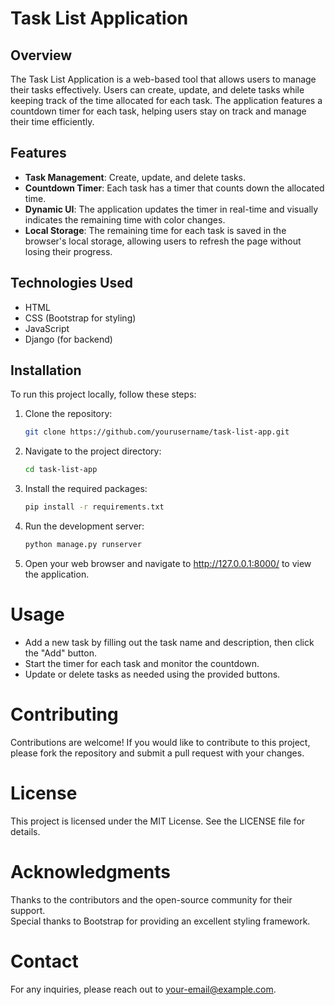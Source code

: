 # Task List Application

## Overview

The Task List Application is a web-based tool that allows users to manage their tasks effectively. Users can create, update, and delete tasks while keeping track of the time allocated for each task. The application features a countdown timer for each task, helping users stay on track and manage their time efficiently.

## Features

- **Task Management**: Create, update, and delete tasks.
- **Countdown Timer**: Each task has a timer that counts down the allocated time.
- **Dynamic UI**: The application updates the timer in real-time and visually indicates the remaining time with color changes.
- **Local Storage**: The remaining time for each task is saved in the browser's local storage, allowing users to refresh the page without losing their progress.

## Technologies Used

- HTML
- CSS (Bootstrap for styling)
- JavaScript
- Django (for backend)

## Installation

To run this project locally, follow these steps:

1. Clone the repository:
   ```bash
   git clone https://github.com/yourusername/task-list-app.git
2. Navigate to the project directory:
   ```bash
   cd task-list-app
3. Install the required packages:
   ```bash
   pip install -r requirements.txt
4. Run the development server:
   ```bash
   python manage.py runserver
5. Open your web browser and navigate to http://127.0.0.1:8000/ to view the application.

# Usage
- Add a new task by filling out the task name and description, then click the "Add" button.
- Start the timer for each task and monitor the countdown.
- Update or delete tasks as needed using the provided buttons.

# Contributing
Contributions are welcome! If you would like to contribute to this project, please fork the repository and submit a pull request with your changes.

# License
This project is licensed under the MIT License. See the LICENSE file for details.

# Acknowledgments
Thanks to the contributors and the open-source community for their support.  
Special thanks to Bootstrap for providing an excellent styling framework.

# Contact
For any inquiries, please reach out to [your-email@example.com](mailto:your-email@example.com).
